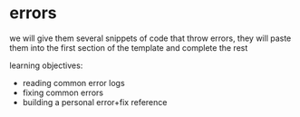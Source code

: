 # errors

we will give them several snippets of code that throw errors, they will paste them into the first section of the template and complete the rest

learning objectives:
* reading common error logs
* fixing common errors
* building a personal error+fix reference
